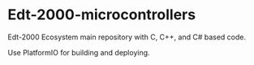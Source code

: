 # Edt-2000-microcontrollers
Edt-2000 Ecosystem main repository with C, C++, and C# based code.

Use PlatformIO for building and deploying.
